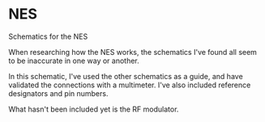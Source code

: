 # NES
Schematics for the NES

When researching how the NES works, the schematics I've found all seem to be inaccurate in one way or another.

In this schematic, I've used the other schematics as a guide, and have validated the connections with a multimeter.  I've also included reference designators and pin numbers.

What hasn't been included yet is the RF modulator.
